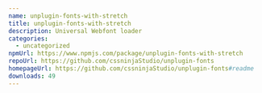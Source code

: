 ```yaml
---
name: unplugin-fonts-with-stretch
title: unplugin-fonts-with-stretch
description: Universal Webfont loader
categories:
  - uncategorized
npmUrl: https://www.npmjs.com/package/unplugin-fonts-with-stretch
repoUrl: https://github.com/cssninjaStudio/unplugin-fonts
homepageUrl: https://github.com/cssninjaStudio/unplugin-fonts#readme
downloads: 49
---
```

